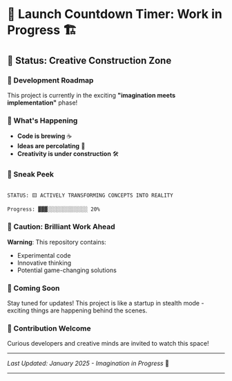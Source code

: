 # 🚧 Launch Countdown Timer: Work in Progress 🏗️

## 🌟 Status: Creative Construction Zone

### 🔨 Development Roadmap

This project is currently in the exciting **"imagination meets implementation"** phase!

### 🚀 What's Happening

- **Code is brewing** ☕
- **Ideas are percolating** 🧠
- **Creativity is under construction** 🛠️

### 🎨 Sneak Peek

```

STATUS: 🟨 ACTIVELY TRANSFORMING CONCEPTS INTO REALITY

Progress: ▓▓▓░░░░░░░░░░░░░ 20%
```

### 🚧 Caution: Brilliant Work Ahead

**Warning**: This repository contains:

- Experimental code
- Innovative thinking
- Potential game-changing solutions

### 🤖 Coming Soon

Stay tuned for updates! This project is like a startup in stealth mode - exciting things are happening behind the scenes.

### 📢 Contribution Welcome

Curious developers and creative minds are invited to watch this space!

---
*Last Updated: January 2025 - Imagination in Progress* 🌈

---
